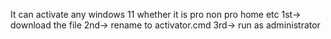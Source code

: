 It can activate any windows 11 whether it is pro non pro home etc
1st-> download the file
2nd-> rename to activator.cmd
3rd-> run as administrator 
